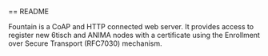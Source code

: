 == README

Fountain is a CoAP and HTTP connected web server.
It provides access to register new 6tisch and ANIMA nodes with a certificate
using the Enrollment over Secure Transport (RFC7030) mechanism.

